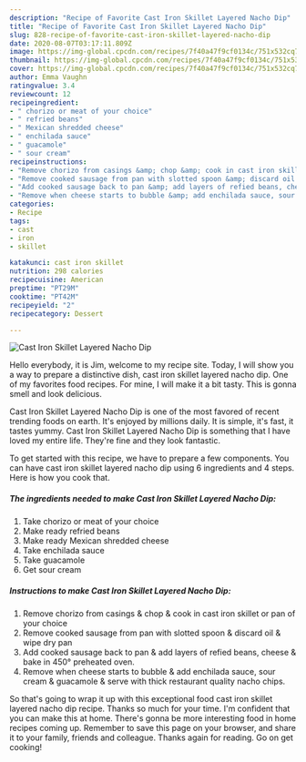 ```yaml
---
description: "Recipe of Favorite Cast Iron Skillet Layered Nacho Dip"
title: "Recipe of Favorite Cast Iron Skillet Layered Nacho Dip"
slug: 828-recipe-of-favorite-cast-iron-skillet-layered-nacho-dip
date: 2020-08-07T03:17:11.809Z
image: https://img-global.cpcdn.com/recipes/7f40a47f9cf0134c/751x532cq70/cast-iron-skillet-layered-nacho-dip-recipe-main-photo.jpg
thumbnail: https://img-global.cpcdn.com/recipes/7f40a47f9cf0134c/751x532cq70/cast-iron-skillet-layered-nacho-dip-recipe-main-photo.jpg
cover: https://img-global.cpcdn.com/recipes/7f40a47f9cf0134c/751x532cq70/cast-iron-skillet-layered-nacho-dip-recipe-main-photo.jpg
author: Emma Vaughn
ratingvalue: 3.4
reviewcount: 12
recipeingredient:
- " chorizo or meat of your choice"
- " refried beans"
- " Mexican shredded cheese"
- " enchilada sauce"
- " guacamole"
- " sour cream"
recipeinstructions:
- "Remove chorizo from casings &amp; chop &amp; cook in cast iron skillet or pan of your choice"
- "Remove cooked sausage from pan with slotted spoon &amp; discard oil &amp; wipe dry pan"
- "Add cooked sausage back to pan &amp; add layers of refied beans, cheese &amp; bake in 450° preheated oven."
- "Remove when cheese starts to bubble &amp; add enchilada sauce, sour cream &amp; guacamole &amp; serve with thick restaurant quality nacho chips."
categories:
- Recipe
tags:
- cast
- iron
- skillet

katakunci: cast iron skillet 
nutrition: 298 calories
recipecuisine: American
preptime: "PT29M"
cooktime: "PT42M"
recipeyield: "2"
recipecategory: Dessert

---
```



![Cast Iron Skillet Layered Nacho Dip](https://img-global.cpcdn.com/recipes/7f40a47f9cf0134c/751x532cq70/cast-iron-skillet-layered-nacho-dip-recipe-main-photo.jpg)

Hello everybody, it is Jim, welcome to my recipe site. Today, I will show you a way to prepare a distinctive dish, cast iron skillet layered nacho dip. One of my favorites food recipes. For mine, I will make it a bit tasty. This is gonna smell and look delicious.



Cast Iron Skillet Layered Nacho Dip is one of the most favored of recent trending foods on earth. It's enjoyed by millions daily. It is simple, it's fast, it tastes yummy. Cast Iron Skillet Layered Nacho Dip is something that I have loved my entire life. They're fine and they look fantastic.


To get started with this recipe, we have to prepare a few components. You can have cast iron skillet layered nacho dip using 6 ingredients and 4 steps. Here is how you cook that.

<!--inarticleads1-->

##### The ingredients needed to make Cast Iron Skillet Layered Nacho Dip:

1. Take  chorizo or meat of your choice
1. Make ready  refried beans
1. Make ready  Mexican shredded cheese
1. Take  enchilada sauce
1. Take  guacamole
1. Get  sour cream




<!--inarticleads2-->

##### Instructions to make Cast Iron Skillet Layered Nacho Dip:

1. Remove chorizo from casings &amp; chop &amp; cook in cast iron skillet or pan of your choice
1. Remove cooked sausage from pan with slotted spoon &amp; discard oil &amp; wipe dry pan
1. Add cooked sausage back to pan &amp; add layers of refied beans, cheese &amp; bake in 450° preheated oven.
1. Remove when cheese starts to bubble &amp; add enchilada sauce, sour cream &amp; guacamole &amp; serve with thick restaurant quality nacho chips.




So that's going to wrap it up with this exceptional food cast iron skillet layered nacho dip recipe. Thanks so much for your time. I'm confident that you can make this at home. There's gonna be more interesting food in home recipes coming up. Remember to save this page on your browser, and share it to your family, friends and colleague. Thanks again for reading. Go on get cooking!
